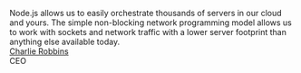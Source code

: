 Node.js allows us to easily orchestrate thousands of servers in our cloud and yours. The simple non-blocking network programming model allows us to work with sockets and network traffic with a lower server footprint than anything else available today.  
[Charlie Robbins](http://nodejitsu.com)  
CEO
